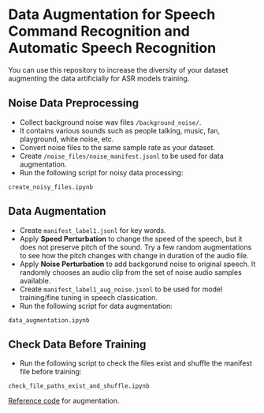 # Data Augmentation for Speech Command Recognition and Automatic Speech Recognition

You can use this repository to increase the diversity of your dataset augmenting the data artificially for ASR models training. 
 
## Noise Data Preprocessing 
- Collect background noise wav files `/background_noise/`. 
- It contains various sounds such as people talking, music, fan, playground, white noise, etc.
- Convert noise files to the same sample rate as your dataset.
- Create `/noise_files/noise_manifest.jsonl` to be used for data augmentation.
- Run the following script for noisy data processing:  
```
create_noisy_files.ipynb
```

##  Data Augmentation 
- Create `manifest_label1.jsonl` for key words.
- Apply **Speed Perturbation** to change the speed of the speech, but it does not preserve pitch of the sound. Try a few random augmentations to see how the pitch changes with change in duration of the audio file.
- Apply **Noise Perturbation** to add backgorund noise to original speech. It randomly chooses an audio clip from the set of noise audio samples available.
- Create `manifest_label1_aug_noise.jsonl` to be used for model training/fine tuning in speech classication.
- Run the following script for data augmentation:   
```
data_augmentation.ipynb
```

##  Check Data Before Training
- Run the following script to check the files exist and shuffle the manifest file before training:
```
check_file_paths_exist_and_shuffle.ipynb
```

[Reference code](https://colab.research.google.com/github/NVIDIA/NeMo/blob/v1.0.0b2/tutorials/asr/05_Online_Noise_Augmentation.ipynb#scrollTo=zV9ypBqz7V9a) for augmentation.
